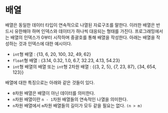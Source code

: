 # 배열
배열은 동일한 데이터 타입이 연속적으로 나열된 자료구조를 말한다. 이러한 배열은 반드시 유한해야 하며 인덱스와 데이터가 하나씩 대응되는 형태를 가진다.
프로그래밍에서는 배열의 인덱스가 0부터 시작하며 중괄호를 통해 배열을 작성한다. 아래는 배열을 작성하는 것과 인덱스에 대한 예시이다.

- `int`형 배열 : {13, 6, 20, 100, 32, 49, 62}
- `float`형 배열 : {3.14, 0.32, 1.0, 6.7, 32.23, 4.13, 54.23}
- `int`형 배열의 배열 또는 `int`형 2차원 배열 : {{3, 2, 5}, {7, 23, 87}, {34, 654, 123}}

배열에 대한 특징으로는 아래와 같은 것들이 있다.
- `0`차원 배열은 배열이 아닌 데이터를 의미한다.
- `n`차원 배열이란 `n - 1`차원 배열들의 연속적인 나열을 의미한다.
- `n`차원 배열에서 `m`차원 배열들의 길이가 모두 같을 필요는 없다. `(n > m)`